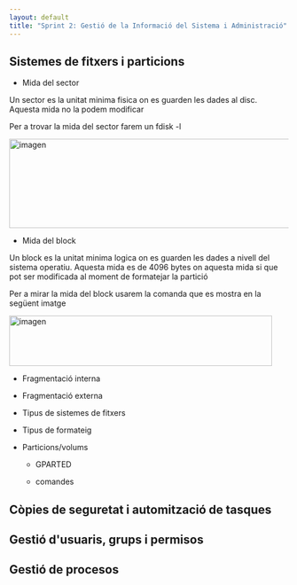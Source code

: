 ```yaml
---
layout: default
title: "Sprint 2: Gestió de la Informació del Sistema i Administració"
---
```


## Sistemes de fitxers i particions

- Mida del sector

Un sector es la unitat minima fisica on es guarden les dades al disc. Aquesta mida no la podem modificar

Per a trovar la mida del sector farem un fdisk -l

<img width="661" height="161" alt="imagen" src="https://github.com/user-attachments/assets/92e89ad9-04f7-4755-941e-f084a3edcd8d" />


- Mida del block

Un block es la unitat minima logica on es guarden les dades a nivell del sistema operatiu. Aquesta mida es de 4096 bytes on aquesta mida si que pot ser modificada al moment de formatejar la partició

Per a mirar la mida del block usarem la comanda que es mostra en la següent imatge

<img width="474" height="91" alt="imagen" src="https://github.com/user-attachments/assets/f0c9876c-4948-4556-b409-3cc11b9d232b" />


- Fragmentació interna

- Fragmentació externa

- Tipus de sistemes de fitxers

- Tipus de formateig

- Particions/volums

  - GPARTED

  - comandes

## Còpies de seguretat i automització de tasques

## Gestió d'usuaris, grups i permisos

## Gestió de procesos

